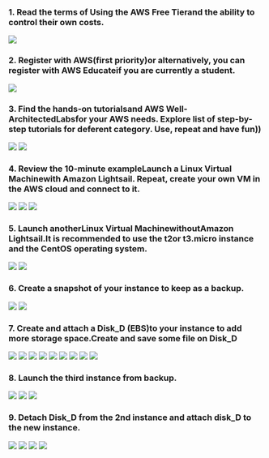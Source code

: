 ### 1. Read the terms of Using the AWS Free Tierand the ability to control their own costs.
![](images/1.png)

### 2. Register with AWS(first priority)or alternatively, you can register with AWS Educateif you are currently a student.
![](images/2.png)

### 3. Find the hands-on tutorialsand AWS Well-ArchitectedLabsfor your AWS needs. Explore list of step-by-step tutorials for deferent category. Use, repeat and have fun))
![](images/3.1.png)
![](images/3.2.png)

### 4. Review the 10-minute exampleLaunch a Linux Virtual Machinewith Amazon Lightsail. Repeat, create your own VM in the AWS cloud and connect to it. 
![](images/4.1.png)
![](images/4.2.png)
![](images/4.3.png)

### 5. Launch anotherLinux Virtual MachinewithoutAmazon Lightsail.It is recommended to use the t2or t3.micro instance and the CentOS operating system.
![](images/5.1.png)
![](images/5.2.png)

### 6. Create a snapshot of your instance to keep as a backup.
![](images/6.1.png)
![](images/6.2.png)

### 7. Create and attach a Disk_D (EBS)to your instance to add more storage space.Create and save some file on Disk_D
![](images/7.1.png)
![](images/7.2.png)
![](images/7.3.png)
![](images/7.4.png)
![](images/7.5.png)
![](images/7.6.png)
![](images/7.7.png)
![](images/7.8.png)
![](images/7.9.png)

### 8. Launch the third instance from backup.
![](images/8.1.png)
![](images/8.2.png)
![](images/8.3.png)

### 9. Detach Disk_D from the 2nd instance and attach disk_D to the new instance.
![](images/9.1.png)
![](images/9.2.png)
![](images/9.3.png)
![](images/9.4.png)